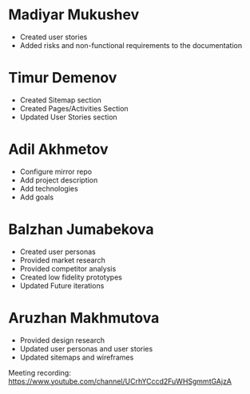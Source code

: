 # Madiyar Mukushev
* Created user stories
* Added risks and non-functional requirements to the documentation

# Timur Demenov
* Created Sitemap section
* Created Pages/Activities Section
* Updated User Stories section

# Adil Akhmetov
* Configure mirror repo
* Add project description
* Add technologies
* Add goals

# Balzhan Jumabekova
* Created user personas
* Provided market research 
* Provided competitor analysis
* Created low fidelity prototypes
* Updated Future iterations

# Aruzhan Makhmutova
* Provided design research
* Updated user personas and user stories
* Updated sitemaps and wireframes

Meeting recording: https://www.youtube.com/channel/UCrhYCccd2FuWHSgmmtGAjzA

